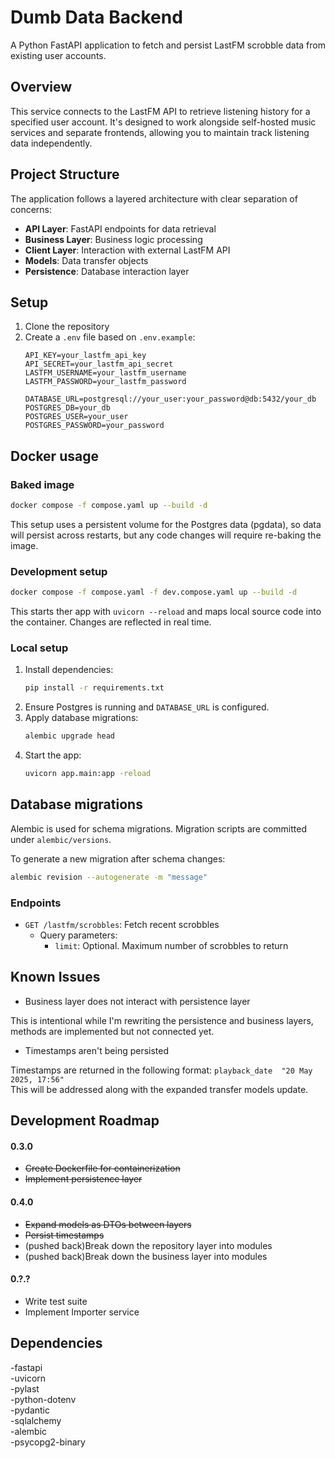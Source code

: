 # Dumb Data Backend

A Python FastAPI application to fetch and persist LastFM scrobble data from existing user accounts.

## Overview

This service connects to the LastFM API to retrieve listening history for a specified user account. It's designed to work alongside self-hosted music services and separate frontends, allowing you to maintain track listening data independently.

## Project Structure

The application follows a layered architecture with clear separation of concerns:

- **API Layer**: FastAPI endpoints for data retrieval
- **Business Layer**: Business logic processing
- **Client Layer**: Interaction with external LastFM API
- **Models**: Data transfer objects
- **Persistence**: Database interaction layer

## Setup

1. Clone the repository
2. Create a `.env` file based on `.env.example`:
   ```
   API_KEY=your_lastfm_api_key
   API_SECRET=your_lastfm_api_secret
   LASTFM_USERNAME=your_lastfm_username
   LASTFM_PASSWORD=your_lastfm_password

   DATABASE_URL=postgresql://your_user:your_password@db:5432/your_db
   POSTGRES_DB=your_db
   POSTGRES_USER=your_user
   POSTGRES_PASSWORD=your_password
   ```

## Docker usage

### Baked image

```bash
docker compose -f compose.yaml up --build -d
```
This setup uses a persistent volume for the Postgres data (pgdata), so data will persist across restarts, but any code changes will require re-baking the image.

### Development setup

```bash
docker compose -f compose.yaml -f dev.compose.yaml up --build -d
```
This starts ther app with `uvicorn --reload` and maps local source code into the container. Changes are reflected in real time.

### Local setup
1. Install dependencies:
   ```bash
   pip install -r requirements.txt
   ```
2. Ensure Postgres is running and `DATABASE_URL` is configured.
3. Apply database migrations:
   ```bash
   alembic upgrade head
   ```
4. Start the app:
   ```bash
   uvicorn app.main:app -reload
   ```

## Database migrations

Alembic is used for schema migrations. Migration scripts are committed under `alembic/versions`.

To generate a new migration after schema changes:
```bash
alembic revision --autogenerate -m "message"
```

### Endpoints

- `GET /lastfm/scrobbles`: Fetch recent scrobbles
  - Query parameters:
    - `limit`: Optional. Maximum number of scrobbles to return

## Known Issues

- Business layer does not interact with persistence layer

This is intentional while I'm rewriting the persistence and business layers, methods are implemented but not connected yet.

- Timestamps aren't being persisted

Timestamps are returned in the following format: 
`playback_date	"20 May 2025, 17:56"`\
This will be addressed along with the expanded transfer models update.

## Development Roadmap

#### 0.3.0
- ~~Create Dockerfile for containerization~~
- ~~Implement persistence layer~~

#### 0.4.0
- ~~Expand models as DTOs between layers~~
- ~~Persist timestamps~~
- (pushed back)Break down the repository layer into modules
- (pushed back)Break down the business layer into modules

#### 0.?.?
- Write test suite
- Implement Importer service

## Dependencies

-fastapi\
-uvicorn\
-pylast\
-python-dotenv\
-pydantic\
-sqlalchemy\
-alembic\
-psycopg2-binary